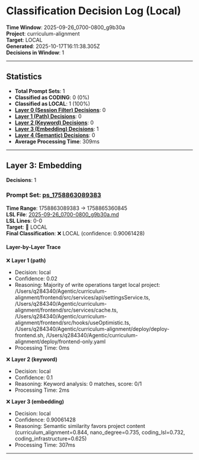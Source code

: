 # Classification Decision Log (Local)

**Time Window**: 2025-09-26_0700-0800_g9b30a<br>
**Project**: curriculum-alignment<br>
**Target**: LOCAL<br>
**Generated**: 2025-10-17T16:11:38.305Z<br>
**Decisions in Window**: 1

---

## Statistics

- **Total Prompt Sets**: 1
- **Classified as CODING**: 0 (0%)
- **Classified as LOCAL**: 1 (100%)
- **[Layer 0 (Session Filter) Decisions](#layer-0-session-filter)**: 0
- **[Layer 1 (Path) Decisions](#layer-1-path)**: 0
- **[Layer 2 (Keyword) Decisions](#layer-2-keyword)**: 0
- **[Layer 3 (Embedding) Decisions](#layer-3-embedding)**: 1
- **[Layer 4 (Semantic) Decisions](#layer-4-semantic)**: 0
- **Average Processing Time**: 309ms

---

## Layer 3: Embedding

**Decisions**: 1

### Prompt Set: [ps_1758863089383](../../history/2025-09-26_0700-0800_g9b30a.md#ps_1758863089383)

**Time Range**: 1758863089383 → 1758865360845<br>
**LSL File**: [2025-09-26_0700-0800_g9b30a.md](../../history/2025-09-26_0700-0800_g9b30a.md#ps_1758863089383)<br>
**LSL Lines**: 0-0<br>
**Target**: 📍 LOCAL<br>
**Final Classification**: ❌ LOCAL (confidence: 0.90061428)

#### Layer-by-Layer Trace

❌ **Layer 1 (path)**
- Decision: local
- Confidence: 0.02
- Reasoning: Majority of write operations target local project: /Users/q284340/Agentic/curriculum-alignment/frontend/src/services/api/settingsService.ts, /Users/q284340/Agentic/curriculum-alignment/frontend/src/services/cache.ts, /Users/q284340/Agentic/curriculum-alignment/frontend/src/hooks/useOptimistic.ts, /Users/q284340/Agentic/curriculum-alignment/deploy/deploy-frontend.sh, /Users/q284340/Agentic/curriculum-alignment/deploy/frontend-only.yaml
- Processing Time: 0ms

❌ **Layer 2 (keyword)**
- Decision: local
- Confidence: 0.1
- Reasoning: Keyword analysis: 0 matches, score: 0/1
- Processing Time: 2ms

❌ **Layer 3 (embedding)**
- Decision: local
- Confidence: 0.90061428
- Reasoning: Semantic similarity favors project content (curriculum_alignment=0.844, nano_degree=0.735, coding_lsl=0.732, coding_infrastructure=0.625)
- Processing Time: 307ms

---

